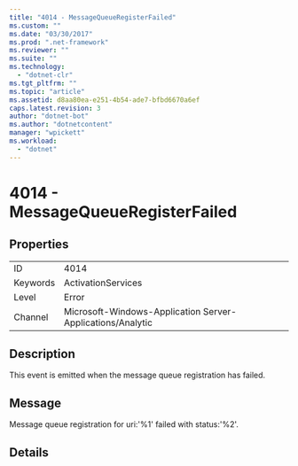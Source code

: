 ```yaml
---
title: "4014 - MessageQueueRegisterFailed"
ms.custom: ""
ms.date: "03/30/2017"
ms.prod: ".net-framework"
ms.reviewer: ""
ms.suite: ""
ms.technology: 
  - "dotnet-clr"
ms.tgt_pltfrm: ""
ms.topic: "article"
ms.assetid: d8aa80ea-e251-4b54-ade7-bfbd6670a6ef
caps.latest.revision: 3
author: "dotnet-bot"
ms.author: "dotnetcontent"
manager: "wpickett"
ms.workload: 
  - "dotnet"
---
```

# 4014 - MessageQueueRegisterFailed
## Properties  
  
|||  
|-|-|  
|ID|4014|  
|Keywords|ActivationServices|  
|Level|Error|  
|Channel|Microsoft-Windows-Application Server-Applications/Analytic|  
  
## Description  
 This event is emitted when the message queue registration has failed.  
  
## Message  
 Message queue registration for uri:'%1' failed with status:'%2'.  
  
## Details
